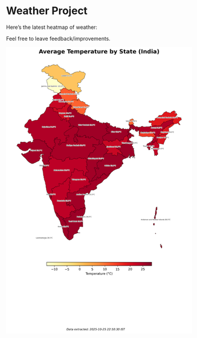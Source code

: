 # Weather Project

Here’s the latest heatmap of weather:

Feel free to leave feedback/improvements.

![India Heatmap](docs/assets/india_heatmap.png?v=FCFD81)
